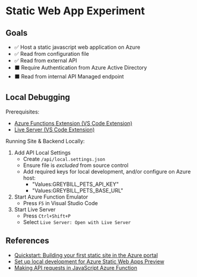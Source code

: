# Static Web App Experiment

## Goals

- ✅ Host a static javascript web application on Azure
- ✅ Read from configuration file
- ✅ Read from external API
- ⬛ Require Authentication from Azure Active Directory
- ⬛ Read from internal API Managed endpoint

## Local Debugging

Prerequisites:
- [Azure Functions Extension (VS Code Extension)](https://marketplace.visualstudio.com/items?itemName=ms-azuretools.vscode-azurefunctions)
- [Live Server (VS Code Extension)](https://marketplace.visualstudio.com/items?itemName=ritwickdey.LiveServer)

Running Site & Backend Locally:

1. Add API Local Settings
   - Create `/api/local.settings.json`
   - Ensure file is _excluded_ from source control
   - Add required keys for local development, and/or configure on Azure host:
     - "Values:GREYBILL_PETS_API_KEY"
     - "Values:GREYBILL_PETS_BASE_URL"
2. Start Azure Function Emulator
   - Press `F5` in Visual Studio Code
3. Start Live Server
   - Press `Ctrl+Shift+P`
   - Select `Live Server: Open with Live Server`


## References

- [Quickstart: Building your first static site in the Azure portal](https://docs.microsoft.com/en-us/azure/static-web-apps/get-started-portal?tabs=vanilla-javascript)
- [Set up local development for Azure Static Web Apps Preview](https://docs.microsoft.com/en-us/azure/static-web-apps/local-development)
- [Making API requests in JavaScript Azure Function](https://dzhavat.github.io/2019/07/09/making-http-requests-inside-azure-functions.html)